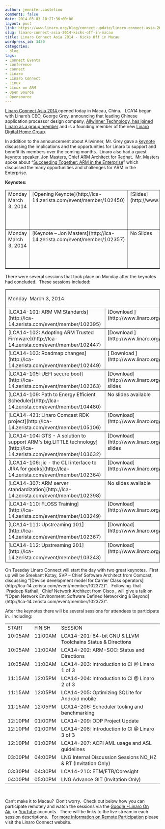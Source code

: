 ```yaml
---
author: jennifer.castelino
comments: false
date: 2014-03-03 18:27:36+00:00
layout: post
link: https://www.linaro.org/blog/connect-update/linaro-connect-asia-2014-kicks-off-in-macau/
slug: linaro-connect-asia-2014-kicks-off-in-macau
title: Linaro Connect Asia 2014 - Kicks Off in Macau
wordpress_id: 3430
categories:
- blog
tags:
- Connect Events
- conference
- connect
- Linaro
- Linaro Connect
- Linux
- Linux on ARM
- Open Source
- Opensource
---
```


[Linaro Connect Asia 2014 ](http://www.linaro.org/connect-lca14)opened today in Macau, China.   LCA14 began with Linaro’s CEO, George Grey, announcing that leading Chinese application processor design company, [Allwinner Technology, has joined Linaro as a group member](http://www.linaro.org/news/linaro-announces-allwinner-technology-as-a-founding-member-of-the-new-linaro-digital-home-group/en/) and is a founding member of the new [Linaro Digital Home Group](https://wiki.linaro.org/WorkingGroups/LHG). 

In addition to the announcement about Allwinner, Mr. Grey gave a [keynote](https://www.youtube.com/watch?v=L7gPPJSNJBM) discussing the implications and the opportunities for Linaro to support and benefit its members over the coming months.  Linaro also had a guest keynote speaker, Jon Masters, Chief ARM Architect for Redhat.  Mr. Masters spoke about “[Succeeding Together: ARM in the Enterprise](https://www.youtube.com/watch?v=L7gPPJSNJBM)” which discussed the many opportunities and challenges for ARM in the Enterprise. 

**Keynotes:**



<table cellpadding="0" width="827" cellspacing="0" border="1" >
<tbody >
<tr >

<td width="163" valign="top" >Monday March 3, 2014
</td>

<td width="235" valign="top" >[Opening Keynote](http://lca-14.zerista.com/event/member/102450)
</td>

<td width="94" valign="top" >[Slides](http://www.linaro.org/documents/download/6eeaca96f359b03620b7097b34e5abfc531444b5db55d)
</td>

<td width="151" valign="top" >[Video ](http://www.youtube.com/watch?v=L7gPPJSNJBM)(YouTube)
</td>

<td width="184" valign="top" >[Video ](http://people.linaro.org/linaro-connect/lca14/videos/03-03-Monday/LCA14-OpeningKeynote.mp4)(Linaro Server)
</td>
</tr>
<tr >

<td width="163" valign="top" >Monday March 3, 2014
</td>

<td width="235" valign="top" >[Keynote – Jon Masters](http://lca-14.zerista.com/event/member/102357)
</td>

<td width="94" valign="top" >No Slides
</td>

<td width="151" valign="top" >[Video](http://www.youtube.com/watch?v=L7gPPJSNJBM) (YouTube)* begins at 50:48
</td>

<td width="184" valign="top" >[Video](http://people.linaro.org/linaro-connect/lca14/videos/03-03-Monday/LCA14-OpeningKeynote.mp4) (Linaro Server)* begins at 50:48
</td>
</tr>
</tbody>
</table>



There were several sessions that took place on Monday after the keynotes had concluded.  These sessions included:
<table cellpadding="0" width="874" cellspacing="0" border="1" >
<tbody >
<tr >

<td colspan="4" width="874" valign="top" >




Monday  March 3, 2014



</td>
</tr>
<tr >

<td width="268" valign="top" >[LCA14-101: ARM VM Standards](http://lca-14.zerista.com/event/member/102395)
</td>

<td width="175" valign="top" >[Download ](http://www.linaro.org/documents/download/2d2eb7621f1a82a1028cff249b4a6ccc5314a757b1ac7)slides
</td>

<td width="204" valign="top" >[Video](http://www.youtube.com/watch?v=Qh3SX3p3B74) (You Tube)
</td>

<td width="226" valign="top" >[Video ](http://people.linaro.org/linaro-connect/lca14/videos/03-03-Monday/LCA14-101-%20ARM%20VM%20Standards.mp4)(Linaro Server)
</td>
</tr>
<tr >

<td width="268" valign="top" >[LCA14-102: Adopting ARM Trusted Firmware](http://lca-14.zerista.com/event/member/102447) 
</td>

<td width="175" valign="top" >[Download ](http://www.linaro.org/documents/download/5d6b29bf365401256850c4e35c3dd8075314a195ee748)slides
</td>

<td width="204" valign="top" >[Video](http://www.youtube.com/watch?v=h98jBQrxxKg) (You Tube)
</td>

<td width="226" valign="top" >[Video](http://people.linaro.org/linaro-connect/lca14/videos/03-03-Monday/LCA14-102-%20Adopting%20ARM%20Trusted%20Firmware.mp4) (Linaro Server)
</td>
</tr>
<tr >

<td width="268" valign="top" >[LCA14-103: Roadmap changes](http://lca-14.zerista.com/event/member/102449) 
</td>

<td width="175" valign="top" >[ Download ](http://www.linaro.org/documents/download/588329633ad0d286790478fc2e967bc553110a6425080)slides
</td>

<td width="204" valign="top" >[Video](http://www.youtube.com/watch?v=tUGKlO7dT38)(You Tube)
</td>

<td width="226" valign="top" >[Video](http://people.linaro.org/linaro-connect/lca14/videos/03-03-Monday/LCA14-103-%20Roadmap%20changes.mp4)(Linaro Server)
</td>
</tr>
<tr >

<td width="268" valign="top" >[LCA14-105: UEFI secure boot](http://lca-14.zerista.com/event/member/102363) 
</td>

<td width="175" valign="top" >[Download](http://www.linaro.org/documents/download/7bea05453785be0263c45f25607015265314a83380e43) slides
</td>

<td width="204" valign="top" >[Video ](http://www.youtube.com/watch?v=09nb3Fiobw0)(You Tube)
</td>

<td width="226" valign="top" >[Video](http://people.linaro.org/linaro-connect/lca14/videos/03-03-Monday/LCA14-105-%20UEFI%20secure%20boot.mp4) (Linaro Server)
</td>
</tr>
<tr >

<td width="268" valign="top" >[LCA14-109: Path to Energy Efficient Scheduler](http://lca-14.zerista.com/event/member/104480) 
</td>

<td width="175" valign="top" >No slides available
</td>

<td width="204" valign="top" >[Video](https://www.youtube.com/watch?v=xOMDXTlOnNo) (You Tube)
</td>

<td width="226" valign="top" >[Video](http://people.linaro.org/linaro-connect/lca14/videos/03-03-Monday/LCA14-109-%20Path%20to%20Energy%20Efficient%20Scheduler.mp4)(Linaro Server)
</td>
</tr>
<tr >

<td width="268" valign="top" >[LCA14-421: Linaro Comcast RDK project](http://lca-14.zerista.com/event/member/105106) 
</td>

<td width="175" valign="top" >[Download](http://www.linaro.org/documents/download/55b993ff3aea541acaf32cc0015de2c15314acaf29601)slides
</td>

<td width="204" valign="top" >[Video](http://www.youtube.com/watch?v=YVzzUtemCxo) (You Tube)
</td>

<td width="226" valign="top" >[Video](http://people.linaro.org/linaro-connect/lca14/videos/03-03-Monday/LCA14-421-%20Linaro%20Comcast%20RDK%20project.mp4) (Linaro Server)
</td>
</tr>
<tr >

<td width="268" valign="top" >[LCA14-104: GTS - A solution to support ARM's big.LITTLE technology](http://lca-14.zerista.com/event/member/103632)
</td>

<td width="175" valign="top" >[Download](http://www.linaro.org/documents/download/717931d31556a3ce491d028a37f924cc531111e4835d9) slides
</td>

<td width="204" valign="top" >[Video](http://www.youtube.com/watch?v=PmBT52hBAZg) (You Tube)
</td>

<td width="226" valign="top" >[Video](http://people.linaro.org/linaro-connect/lca14/videos/03-03-Monday/LCA14-104-%20GTS%20-%20A%20solution%20to%20support%20ARM%2527s%20big.LITTLE%20technology.mp4) (Linaro Server)
</td>
</tr>
<tr >

<td width="268" valign="top" >[LCA14-106: jic - the CLI interface to JIRA for geeks](http://lca-14.zerista.com/event/member/102364) 
</td>

<td width="175" valign="top" >[Download](http://www.linaro.org/documents/download/f74b8025a910c68cd8cf6d71f2112f9b5314a8ce90632) slides
</td>

<td width="204" valign="top" >[Video](http://www.youtube.com/watch?v=7QeKGkjx5HA)(You Tube)
</td>

<td width="226" valign="top" >[Video](http://people.linaro.org/linaro-connect/lca14/videos/03-03-Monday/LCA14-106-%20jic%20-%20the%20CLI%20interface%20to%20JIRA%20for%20geeks.mp4) (Linaro Server)
</td>
</tr>
<tr >

<td width="268" valign="top" >[LCA14-307: ARM server standardization](http://lca-14.zerista.com/event/member/102398) 
</td>

<td width="175" valign="top" >No slides available
</td>

<td width="204" valign="top" >[Video](http://www.youtube.com/watch?v=dGDtdafu3GI)(You Tube)
</td>

<td width="226" valign="top" >[Video](http://people.linaro.org/linaro-connect/lca14/videos/03-03-Monday/LCA14-307-%20ARM%20server%20standardization.mp4) (Linaro Server)
</td>
</tr>
<tr >

<td width="268" valign="top" >[LCA14-110: FLOSS Training](http://lca-14.zerista.com/event/member/103249) 
</td>

<td width="175" valign="top" >[Download](http://www.linaro.org/documents/download/4d653e554f4fdcdbb4da530e4e48280e5314a96f9ffc6)slides
</td>

<td width="204" valign="top" >[Video](https://www.youtube.com/watch?v=2pda07yDv3o) (You Tube)
</td>

<td width="226" valign="top" >Video on Linaro Server unavailable
</td>
</tr>
<tr >

<td width="268" valign="top" >[LCA14-111: Upstreaming 101](http://lca-14.zerista.com/event/member/102367) 
</td>

<td width="175" valign="top" >[Download](http://www.linaro.org/documents/download/65f888c674508efcf9bd5d90398a186a530d01c4c78db) slides
</td>

<td width="204" valign="top" >[Video](https://www.youtube.com/watch?v=dY7fikYZ42c) (You Tube)
</td>

<td width="226" valign="top" >Video on Linaro Server unavailable
</td>
</tr>
<tr >

<td width="268" valign="top" >[LCA14-112: Upstreaming 201](http://lca-14.zerista.com/event/member/103243) 
</td>

<td width="175" valign="top" >[Download](http://www.linaro.org/documents/download/d4bbf39e0da8e0339f50b076f5f3889b5314abc9e0f1e) slides
</td>

<td width="204" valign="top" >[Video](https://www.youtube.com/watch?v=FiQ5uV_Mm5c) (You Tube)
</td>

<td width="226" valign="top" >Video on Linaro Server unavailable
</td>
</tr>
</tbody>
</table>
On Tuesday Linaro Connect will start the day with two great keynotes.  First up will be Sreekant Kotay, SVP – Chief Software Architect from Comcast, discussing “[Device development model for Carrier Class operators](http://lca-14.zerista.com/event/member/102372)”.   Following  that  Pradeep Kathail,  Chief Network Architect from Cisco , will give a talk on “[Open Network Environment: Software Defined Networking & Beyond](http://lca-14.zerista.com/event/member/102373)”.

After the keynotes there will be several sessions for attendees to participate in.  Including:
<table cellpadding="0" cellspacing="0" border="0" >
<tbody >
<tr >

<td >START
</td>

<td width="70" >FINISH
</td>

<td width="462" >SESSION
</td>
</tr>
<tr >

<td valign="top" >10:05AM
</td>

<td width="70" valign="top" >11:00AM
</td>

<td width="462" valign="top" >LCA14-201: 64-bit GNU & LLVM Toolchains Status & Directions
</td>
</tr>
<tr >

<td valign="top" >10:05AM
</td>

<td valign="top" >11:00AM
</td>

<td width="462" valign="top" >LCA14-202: ARM-SOC: Status and Directions
</td>
</tr>
<tr >

<td valign="top" >10:05AM
</td>

<td valign="top" >11:00AM
</td>

<td width="462" valign="top" >LCA14-203: Introduction to CI @ Linaro 1 of 3
</td>
</tr>
<tr >

<td valign="top" >11:15AM
</td>

<td valign="top" >12:05PM
</td>

<td width="462" valign="top" >LCA14-204: Introduction to CI @ Linaro 2 of 3
</td>
</tr>
<tr >

<td valign="top" >11:15AM
</td>

<td valign="top" >12:05PM
</td>

<td width="462" valign="top" >LCA14-205: Optimizing SQLite for Android mobile
</td>
</tr>
<tr >

<td valign="top" >11:15AM
</td>

<td valign="top" >12:05PM
</td>

<td width="462" valign="top" >LCA14-206: Scheduler tooling and benchmarking
</td>
</tr>
<tr >

<td valign="top" >12:10PM
</td>

<td valign="top" >01:00PM
</td>

<td width="462" valign="top" >LCA14-209: ODP Project Update
</td>
</tr>
<tr >

<td valign="top" >12:10PM
</td>

<td valign="top" >01:00PM
</td>

<td width="462" valign="top" >LCA14-208: Introduction to CI @ Linaro 3 of 3
</td>
</tr>
<tr >

<td valign="top" >12:10PM
</td>

<td valign="top" >01:00PM
</td>

<td width="462" valign="top" >LCA14-207: ACPI AML usage and ASL guidelines
</td>
</tr>
<tr >

<td valign="top" >03:00PM
</td>

<td valign="top" >04:00PM
</td>

<td width="462" valign="top" >LNG Internal Discussion Sessions NO_HZ & RT (Invitation Only)
</td>
</tr>
<tr >

<td valign="top" >03:30PM
</td>

<td valign="top" >04:30PM
</td>

<td width="462" valign="top" >LCA14-210: ETM/ETB/Coresight
</td>
</tr>
<tr >

<td valign="top" >04:00PM
</td>

<td valign="top" >05:00PM
</td>

<td width="462" valign="top" >LNG Advance GIT (Invitation Only)
</td>
</tr>
</tbody>
</table>
 

Can’t make it to Macau?  Don’t worry.  Check out below how you can participate remotely and watch the sessions via the [Google +Linaro On Air](https://plus.google.com/u/0/116754366033915823792/posts)  or [YouTube](http://www.youtube.com/user/LinaroOnAir) accounts.  There will be links to the live stream in each session descriptions.   [For more information on Remote Participation](http://www.linaro.org/connect-lca14/schedule/remote-participation) please visit the Linaro Connect website.
